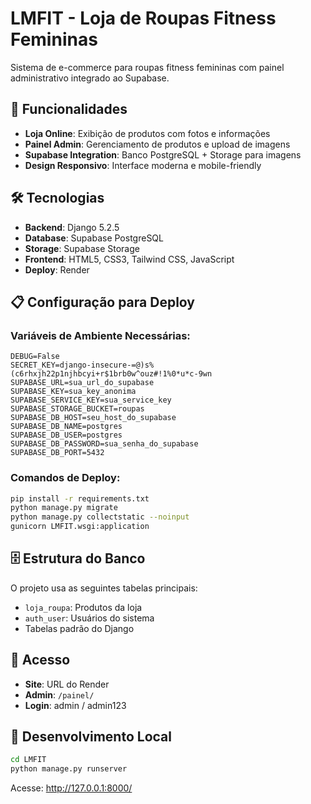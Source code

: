 # LMFIT - Loja de Roupas Fitness Femininas

Sistema de e-commerce para roupas fitness femininas com painel administrativo integrado ao Supabase.

## 🚀 Funcionalidades

- **Loja Online**: Exibição de produtos com fotos e informações
- **Painel Admin**: Gerenciamento de produtos e upload de imagens
- **Supabase Integration**: Banco PostgreSQL + Storage para imagens
- **Design Responsivo**: Interface moderna e mobile-friendly

## 🛠️ Tecnologias

- **Backend**: Django 5.2.5
- **Database**: Supabase PostgreSQL
- **Storage**: Supabase Storage
- **Frontend**: HTML5, CSS3, Tailwind CSS, JavaScript
- **Deploy**: Render

## 📋 Configuração para Deploy

### Variáveis de Ambiente Necessárias:

```env
DEBUG=False
SECRET_KEY=django-insecure-=@)s%(c6rhxjh22p1njhbcyi+r$1brb0w^ouz#!1%0*u*c-9wn
SUPABASE_URL=sua_url_do_supabase
SUPABASE_KEY=sua_key_anonima
SUPABASE_SERVICE_KEY=sua_service_key
SUPABASE_STORAGE_BUCKET=roupas
SUPABASE_DB_HOST=seu_host_do_supabase
SUPABASE_DB_NAME=postgres
SUPABASE_DB_USER=postgres
SUPABASE_DB_PASSWORD=sua_senha_do_supabase
SUPABASE_DB_PORT=5432
```

### Comandos de Deploy:

```bash
pip install -r requirements.txt
python manage.py migrate
python manage.py collectstatic --noinput
gunicorn LMFIT.wsgi:application
```

## 🗄️ Estrutura do Banco

O projeto usa as seguintes tabelas principais:
- `loja_roupa`: Produtos da loja
- `auth_user`: Usuários do sistema
- Tabelas padrão do Django

## 📱 Acesso

- **Site**: URL do Render
- **Admin**: `/painel/`
- **Login**: admin / admin123

## 🔧 Desenvolvimento Local

```bash
cd LMFIT
python manage.py runserver
```

Acesse: http://127.0.0.1:8000/

